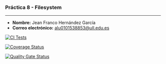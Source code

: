 ### Práctica 8 - Filesystem
---

- **Nombre:** Jean Franco Hernández García
- **Correo electrónico:** alu0101538853@ull.edu.es

[![CI Tests](https://github.com/ULL-ESIT-INF-DSI-2425/prct08-filesystem-funko-app-JeanFrancoHdez/actions/workflows/ci.yml/badge.svg)](https://github.com/ULL-ESIT-INF-DSI-2425/prct08-filesystem-funko-app-JeanFrancoHdez/actions/workflows/ci.yml)

[![Coverage Status](https://coveralls.io/repos/github/ULL-ESIT-INF-DSI-2425/prct08-filesystem-funko-app-JeanFrancoHdez/badge.svg?branch=main)](https://coveralls.io/github/ULL-ESIT-INF-DSI-2425/prct08-filesystem-funko-app-JeanFrancoHdez?branch=main)

[![Quality Gate Status](https://sonarcloud.io/api/project_badges/measure?project=ULL-ESIT-INF-DSI-2425_prct08-filesystem-funko-app-JeanFrancoHdez&metric=alert_status)](https://sonarcloud.io/summary/new_code?id=ULL-ESIT-INF-DSI-2425_prct08-filesystem-funko-app-JeanFrancoHdez)